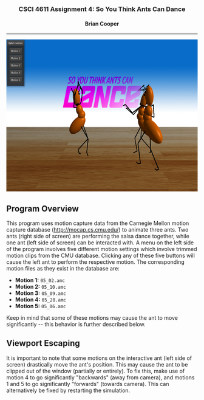 <center>
<h3>CSCI 4611 Assignment 4: So You Think Ants Can Dance</h3>
<h4>Brian Cooper</h4>
<hr>
<img src="a4.png" width=700 height=400></img>
</center>

## Program Overview
This program uses motion capture data from the Carnegie Mellon motion capture database (http://mocap.cs.cmu.edu/) to animate three ants. Two ants (right side of screen) are performing the salsa dance together, while one ant (left side of screen) can be interacted with. A menu on the left side of the program involves five different motion settings which involve trimmed motion clips from the CMU database. Clicking any of these five buttons will cause the left ant to perform the respective motion. The corresponding motion files as they exist in the database are:
- __Motion 1:__ `05_02.amc`
- __Motion 2:__ `05_10.amc`
- __Motion 3:__ `05_09.amc`
- __Motion 4:__ `05_20.amc`
- __Motion 5:__ `05_06.amc`

Keep in mind that some of these motions may cause the ant to move significantly -- this behavior is further described below.

## Viewport Escaping
It is important to note that some motions on the interactive ant (left side of screen) drastically move the ant's position. This may cause the ant to be clipped out of the window (partially or entirely). To fix this, make use of motion 4 to go significantly "backwards" (away from camera), and motions 1 and 5 to go significantly "forwards" (towards camera). This can alternatively be fixed by restarting the simulation.
